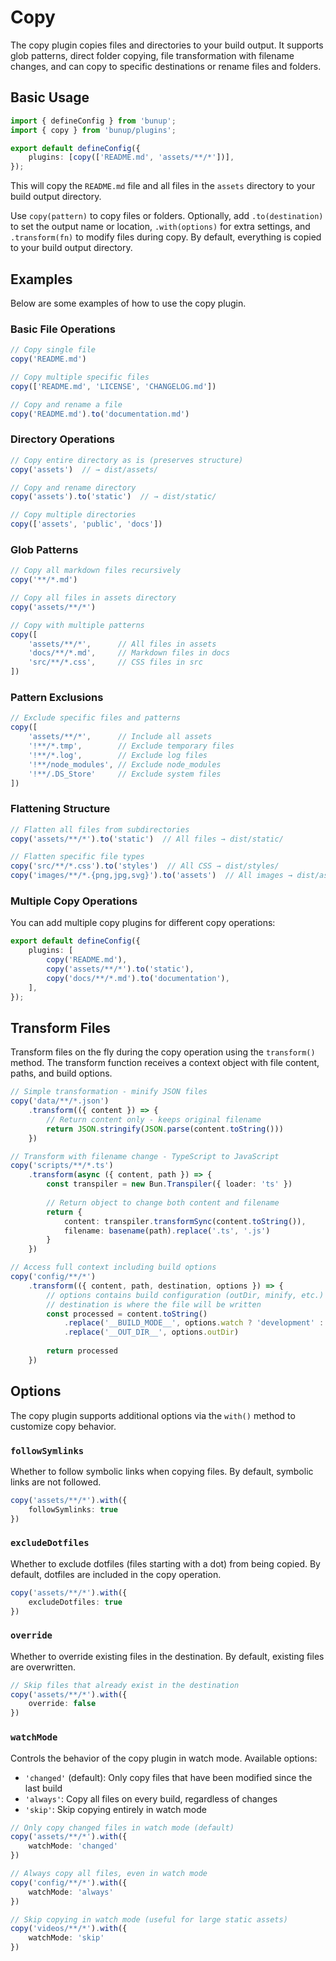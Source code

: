 # Copy

The copy plugin copies files and directories to your build output. It supports glob patterns, direct folder copying, file transformation with filename changes, and can copy to specific destinations or rename files and folders.

## Basic Usage

```ts [bunup.config.ts]
import { defineConfig } from 'bunup';
import { copy } from 'bunup/plugins';

export default defineConfig({
	plugins: [copy(['README.md', 'assets/**/*'])],
});
```

This will copy the `README.md` file and all files in the `assets` directory to your build output directory.

Use `copy(pattern)` to copy files or folders. Optionally, add `.to(destination)` to set the output name or location, `.with(options)` for extra settings, and `.transform(fn)` to modify files during copy. By default, everything is copied to your build output directory.

## Examples

Below are some examples of how to use the copy plugin.

### Basic File Operations

```ts
// Copy single file
copy('README.md')

// Copy multiple specific files
copy(['README.md', 'LICENSE', 'CHANGELOG.md'])

// Copy and rename a file
copy('README.md').to('documentation.md')
```

### Directory Operations

```ts
// Copy entire directory as is (preserves structure)
copy('assets')  // → dist/assets/

// Copy and rename directory
copy('assets').to('static')  // → dist/static/

// Copy multiple directories
copy(['assets', 'public', 'docs'])
```

### Glob Patterns

```ts
// Copy all markdown files recursively
copy('**/*.md')

// Copy all files in assets directory
copy('assets/**/*')

// Copy with multiple patterns
copy([
	'assets/**/*',      // All files in assets
	'docs/**/*.md',     // Markdown files in docs
	'src/**/*.css',     // CSS files in src
])
```

### Pattern Exclusions

```ts
// Exclude specific files and patterns
copy([
	'assets/**/*',      // Include all assets
	'!**/*.tmp',        // Exclude temporary files
	'!**/*.log',        // Exclude log files
	'!**/node_modules', // Exclude node_modules
	'!**/.DS_Store'     // Exclude system files
])
```

### Flattening Structure

```ts
// Flatten all files from subdirectories
copy('assets/**/*').to('static')  // All files → dist/static/

// Flatten specific file types
copy('src/**/*.css').to('styles')  // All CSS → dist/styles/
copy('images/**/*.{png,jpg,svg}').to('assets')  // All images → dist/assets/
```

### Multiple Copy Operations

You can add multiple copy plugins for different copy operations:

```ts
export default defineConfig({
	plugins: [
		copy('README.md'),
		copy('assets/**/*').to('static'),
		copy('docs/**/*.md').to('documentation'),
	],
});
```

## Transform Files

Transform files on the fly during the copy operation using the `transform()` method. The transform function receives a context object with file content, paths, and build options.

```ts
// Simple transformation - minify JSON files
copy('data/**/*.json')
	.transform(({ content }) => {
		// Return content only - keeps original filename
		return JSON.stringify(JSON.parse(content.toString()))
	})

// Transform with filename change - TypeScript to JavaScript
copy('scripts/**/*.ts')
	.transform(async ({ content, path }) => {
		const transpiler = new Bun.Transpiler({ loader: 'ts' })
		
		// Return object to change both content and filename
		return {
			content: transpiler.transformSync(content.toString()),
			filename: basename(path).replace('.ts', '.js')
		}
	})

// Access full context including build options
copy('config/**/*')
	.transform(({ content, path, destination, options }) => {
		// options contains build configuration (outDir, minify, etc.)
		// destination is where the file will be written
		const processed = content.toString()
			.replace('__BUILD_MODE__', options.watch ? 'development' : 'production')
			.replace('__OUT_DIR__', options.outDir)
		
		return processed
	})
```

## Options

The copy plugin supports additional options via the `with()` method to customize copy behavior.

### `followSymlinks`

Whether to follow symbolic links when copying files. By default, symbolic links are not followed.

```ts [bunup.config.ts]
copy('assets/**/*').with({
	followSymlinks: true
})
```

### `excludeDotfiles`

Whether to exclude dotfiles (files starting with a dot) from being copied. By default, dotfiles are included in the copy operation.

```ts [bunup.config.ts]
copy('assets/**/*').with({
	excludeDotfiles: true
})
```

### `override`

Whether to override existing files in the destination. By default, existing files are overwritten.

```ts [bunup.config.ts]
// Skip files that already exist in the destination
copy('assets/**/*').with({
	override: false
})
```

### `watchMode`

Controls the behavior of the copy plugin in watch mode. Available options:

- `'changed'` (default): Only copy files that have been modified since the last build
- `'always'`: Copy all files on every build, regardless of changes
- `'skip'`: Skip copying entirely in watch mode

```ts [bunup.config.ts]
// Only copy changed files in watch mode (default)
copy('assets/**/*').with({
	watchMode: 'changed'
})

// Always copy all files, even in watch mode
copy('config/**/*').with({
	watchMode: 'always'
})

// Skip copying in watch mode (useful for large static assets)
copy('videos/**/*').with({
	watchMode: 'skip'
})
```
